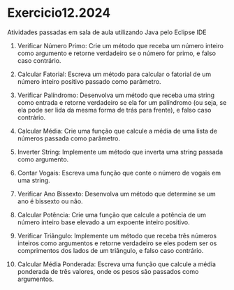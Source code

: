 # Exercicio12.2024
Atividades passadas em sala de aula utilizando Java pelo Eclipse IDE

1) Verificar Número Primo: Crie um método que receba um número inteiro como argumento e retorne verdadeiro se o número for primo, e falso caso contrário.

2) Calcular Fatorial: Escreva um método para calcular o fatorial de um número inteiro positivo passado como parâmetro.

3) Verificar Palíndromo: Desenvolva um método que receba uma string como entrada e retorne verdadeiro se ela for um palíndromo (ou seja, se ela pode ser lida da mesma forma de trás para frente), e falso caso contrário.

4) Calcular Média: Crie uma função que calcule a média de uma lista de números passada como parâmetro.

5) Inverter String: Implemente um método que inverta uma string passada como argumento.

6) Contar Vogais: Escreva uma função que conte o número de vogais em uma string.

7) Verificar Ano Bissexto: Desenvolva um método que determine se um ano é bissexto ou não.

8) Calcular Potência: Crie uma função que calcule a potência de um número inteiro base elevado a um expoente inteiro positivo.

9) Verificar Triângulo: Implemente um método que receba três números inteiros como argumentos e retorne verdadeiro se eles podem ser os comprimentos dos lados de um triângulo, e falso caso contrário.

10) Calcular Média Ponderada: Escreva uma função que calcule a média ponderada de três valores, onde os pesos são passados como argumentos.
